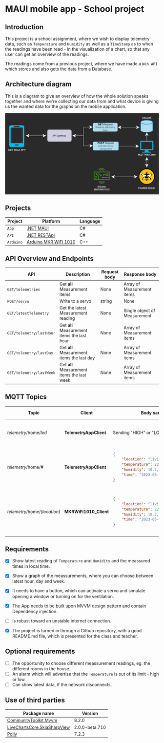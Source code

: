# MAUI mobile app - School project

## Introduction
This project is a school assignment, where we wish to display telemetry data, such as `Temperature` and `Humidity` as well as a `TimeStamp` as to when the readings have been read - in the visualization of a chart, so that any user can get an overview of the readings.

The readings come from a previous project, where we have made a `Web API` which stores and also gets the data from a Database.

## Architecture diagram
This is a diagram to give an overview of how the whole solution speaks together and where we're collecting our data from and what device is giving us the wanted data for the graphs on the mobile application.

![](./Images/architecture-diagram.png)

## Projects
| Project   | Platform                                                                                                    | Language |
|-----------|-------------------------------------------------------------------------------------------------------------|----------|
| `App`     | [.NET MAUI](https://learn.microsoft.com/en-us/dotnet/maui/what-is-maui)                                     | C#       |
| `API`     | [.NET RESTApi](https://learn.microsoft.com/en-us/aspnet/core/fundamentals/minimal-apis?view=aspnetcore-7.0) | C#       |
| `Arduino` | [Arduino MKR WiFi 1010](https://store.arduino.cc/products/arduino-mkr-wifi-1010)                            | C++      |

## API Overview and Endpoints
| API                      | Description                                 | Request body | Response body                |
|--------------------------|---------------------------------------------|--------------|------------------------------|
| `GET/telemetries`        | Get **all** Measurement items               | None         | Array of Measurement items   |
| `POST/servo`             | Write to a servo                            | string       | None                         |
| `GET/latestTelemetry`    | Get the latest Measurement reading          | None         | Single object of Measurement |
| `GET/telemetry/lastHour` | Get **all** Measurement items the last hour | None         | Array of Measurement items   |
| `GET/telemetry/lastDay`  | Get **all** Measurement items the last day  | None         | Array of Measurement items   |
| `GET/telemetry/lastWeek` | Get **all** Measurement items the last week | None         | Array of Measurement items   |

## MQTT Topics
<table>
    <thead>
        <tr>
            <th>Topic</th>
            <th>Client</th>
            <th>Body sample</th>
            <th>Publish/Subscribe type</th>
            <th>Description</th>
        </tr>
    </thead>
<tbody>
<tr>
<td>
    <i>telemetry</i>/home</i>/<i>led</i>
</td>
<td>
    <b>TelemetryAppClient</b>
</td>
<td>
    Sending "HIGH" or "LOW"
<td>
    Publish 
</td>
<td>
    Tell a device to turn a LED <b>ON</b> or <b>OFF</b> by using a switch on our .NET MAUI application.
</tr>
<tr>
<td>
    <i>telemetry</i>/home</i>/<i>#</i>
</td>
<td>
    <b>TelemetryAppClient</b>
</td>
<td>

```json
{
    "location": "living-room",
    "temperature": 22.5,
    "humidity": 10.2,
    "time": "2023-05-22T20:10:43.511Z"
}
```
<td>
    Subscribe 
</td>
<td>
   Receive a jSon object reading sensor values from the <b>MKRWiFi1010_Client</b>.
</tr>
<tr>
<td>
    <i>telemetry</i>/home</i>/<i>{location}</i>
</td>
<td>
    <b>MKRWiFi1010_Client</b>
</td>
<td>

```json
{
    "location": "living-room",
    "temperature": 22.5,
    "humidity": 10.2,
    "time": "2023-05-22T20:10:43.511Z"
}
```
<td>
    Subscribe 
</td>
<td>
   Publishing sensor values, being serialized into a jSon object so that we can receive it in our <b>TelemetryAppClient</b> and use that data to display in our .NET MAUI application.
</tr>
</tbody>
</table>

## Requirements
 - [x] Show latest reading of `Temperature` and `Humidity` and the meassured times in local time.
 - [x] Show a graph of the meassurements, where you can choose between latest hour, day and week.
 - [x] It needs to have a button, which can activate a servo and simulate opening a window or turning on for the ventilation.
 - [x] The App needs to be built upon MVVM design pattern and contain Dependency injection.
 - [ ] Is robust toward an unstable internet connection.
 - [x] The project is turned in through a Github repository, with a good README.md file, which is presented for the class and teacher.


## Optional requirements
 - [ ] The opportunity to choose different meassurement readings, eg. the different rooms in the house.
 - [ ] An alarm which will advertise that the `Temperature` is out of its limit - high or low.
 - [ ] Can show latest data, if the network disconnects.

## Use of third parties
| Package name                                                                             | Version        |
|------------------------------------------------------------------------------------------|----------------|
| [CommunityToolkit.Mvvm](https://learn.microsoft.com/en-us/dotnet/communitytoolkit/mvvm/) | 8.2.0          |
| [LiveChartsCore.SkiaSharpView](https://lvcharts.com/docs/maui/2.0.0-beta.710/gallery)    | 2.0.0-beta.710 |
| [Polly](https://github.com/App-vNext/Polly)                                              | 7.2.3          |

